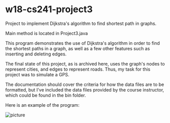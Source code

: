 # w18-cs241-project3
Project to implement Dijkstra's algorithm to find shortest path in graphs.

Main method is located in Project3.java

This program demonstrates the use of Dijkstra's algorithm in order to find the shortest paths in a graph, as well as a few other features
such as inserting and deleting edges.

The final state of this project, as is archived here, uses the graph's nodes to represent cities, and edges to represent roads.
Thus, my task for this project was to simulate a GPS.

The documentation should cover the criteria for how the data files are to be formatted, but I've included the data files provided
by the course instructor, which could be found in the bin folder.


Here is an example of the program:

![picture](../../example/output.png "example output of the program")
